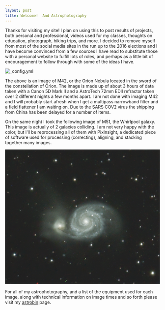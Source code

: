 ```yaml
---
layout: post
title: Welcome!  And Astrophotography
---
```


Thanks for visiting my site!  I plan on using this to post results of projects, both personal and professional, videos used for my classes, thoughts on education, photograph, hiking trips, and more.  I decided to remove myself from most of the social media sites in the run up to the 2016 elections and I have become convinced from a few sources I have read to substitute those with a personal website to fulfill lots of roles, and perhaps as a little bit of encouragement to follow through with some of the ideas I have.

![_config.yml](/images/m42.png)

The above is an image of M42, or the Orion Nebula located in the sword of the constellation of Orion.  The image is made up of about 3 hours of data taken with a Canon 5D Mark II and a AstroTech 72mm EDII refractor taken over 2 different nights a few months apart.  I am not done with imaging M42 and I will probably start afresh when I get a multipass narrowband filter and a field flattener I am waiting on.  Due to the SARS COV2 virus the shipping from China has been delayed for a number of items.

On the same night I took the following image of M51, the Whirlpool galaxy.  This image is actually of 2 galaxies colliding.  I am not very happy with the color, but I'll be reprocessing all of them with PixInsight, a dedicated piece of software used for processing (correcting), aligning, and stacking together many images.

![_config.yml](/images/m51.png)

For all of my astrophotography, and a list of the equipment used for each image, along with technical information on image times and so forth please visit my  <a href="https://www.astrobin.com/users/Roperb/">astrobin</a> page.

